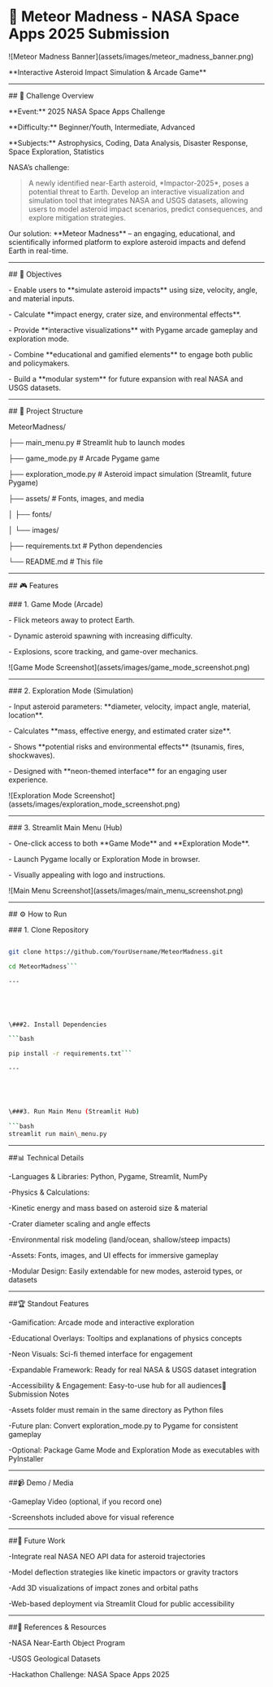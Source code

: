 
# 🌌 Meteor Madness - NASA Space Apps 2025 Submission



!\[Meteor Madness Banner](assets/images/meteor\_madness\_banner.png)



\*\*Interactive Asteroid Impact Simulation \& Arcade Game\*\*



---



\## 🚀 Challenge Overview



\*\*Event:\*\* 2025 NASA Space Apps Challenge  

\*\*Difficulty:\*\* Beginner/Youth, Intermediate, Advanced  

\*\*Subjects:\*\* Astrophysics, Coding, Data Analysis, Disaster Response, Space Exploration, Statistics  



NASA’s challenge:  

> A newly identified near-Earth asteroid, \*Impactor-2025\*, poses a potential threat to Earth. Develop an interactive visualization and simulation tool that integrates NASA and USGS datasets, allowing users to model asteroid impact scenarios, predict consequences, and explore mitigation strategies.



Our solution: \*\*Meteor Madness\*\* – an engaging, educational, and scientifically informed platform to explore asteroid impacts and defend Earth in real-time.



---



\## 🎯 Objectives



\- Enable users to \*\*simulate asteroid impacts\*\* using size, velocity, angle, and material inputs.  

\- Calculate \*\*impact energy, crater size, and environmental effects\*\*.  

\- Provide \*\*interactive visualizations\*\* with Pygame arcade gameplay and exploration mode.  

\- Combine \*\*educational and gamified elements\*\* to engage both public and policymakers.  

\- Build a \*\*modular system\*\* for future expansion with real NASA and USGS datasets.



---



\## 🧩 Project Structure



MeteorMadness/

├── main\_menu.py # Streamlit hub to launch modes

├── game\_mode.py # Arcade Pygame game

├── exploration\_mode.py # Asteroid impact simulation (Streamlit, future Pygame)

├── assets/ # Fonts, images, and media

│ ├── fonts/

│ └── images/

├── requirements.txt # Python dependencies

└── README.md # This file





---



\## 🎮 Features



\### 1. Game Mode (Arcade)



\- Flick meteors away to protect Earth.  

\- Dynamic asteroid spawning with increasing difficulty.  

\- Explosions, score tracking, and game-over mechanics.  



!\[Game Mode Screenshot](assets/images/game\_mode\_screenshot.png)



---



\### 2. Exploration Mode (Simulation)



\- Input asteroid parameters: \*\*diameter, velocity, impact angle, material, location\*\*.  

\- Calculates \*\*mass, effective energy, and estimated crater size\*\*.  

\- Shows \*\*potential risks and environmental effects\*\* (tsunamis, fires, shockwaves).  

\- Designed with \*\*neon-themed interface\*\* for an engaging user experience.  



!\[Exploration Mode Screenshot](assets/images/exploration\_mode\_screenshot.png)



---



\### 3. Streamlit Main Menu (Hub)



\- One-click access to both \*\*Game Mode\*\* and \*\*Exploration Mode\*\*.  

\- Launch Pygame locally or Exploration Mode in browser.  

\- Visually appealing with logo and instructions.  



!\[Main Menu Screenshot](assets/images/main\_menu\_screenshot.png)



---



\## ⚙️ How to Run



\### 1. Clone Repository

```bash

git clone https://github.com/YourUsername/MeteorMadness.git

cd MeteorMadness```

---





\###2. Install Dependencies

```bash

pip install -r requirements.txt```

---





\###3. Run Main Menu (Streamlit Hub)

```bash
streamlit run main\_menu.py

```

---



\##📊 Technical Details



-Languages \& Libraries: Python, Pygame, Streamlit, NumPy

-Physics \& Calculations:

-Kinetic energy and mass based on asteroid size \& material

-Crater diameter scaling and angle effects

-Environmental risk modeling (land/ocean, shallow/steep impacts)

-Assets: Fonts, images, and UI effects for immersive gameplay

-Modular Design: Easily extendable for new modes, asteroid types, or datasets

---



\##🏆 Standout Features



-Gamification: Arcade mode and interactive exploration

-Educational Overlays: Tooltips and explanations of physics concepts

-Neon Visuals: Sci-fi themed interface for engagement

-Expandable Framework: Ready for real NASA \& USGS dataset integration

-Accessibility \& Engagement: Easy-to-use hub for all audiences📂 Submission Notes

-Assets folder must remain in the same directory as Python files

-Future plan: Convert exploration\_mode.py to Pygame for consistent gameplay

-Optional: Package Game Mode and Exploration Mode as executables with PyInstaller

---



\##📹 Demo / Media

-Gameplay Video (optional, if you record one)

-Screenshots included above for visual reference

---

\##🔮 Future Work

-Integrate real NASA NEO API data for asteroid trajectories

-Model deflection strategies like kinetic impactors or gravity tractors

-Add 3D visualizations of impact zones and orbital paths

-Web-based deployment via Streamlit Cloud for public accessibility

---

\##📝 References \& Resources

-NASA Near-Earth Object Program

-USGS Geological Datasets

-Hackathon Challenge: NASA Space Apps 2025











